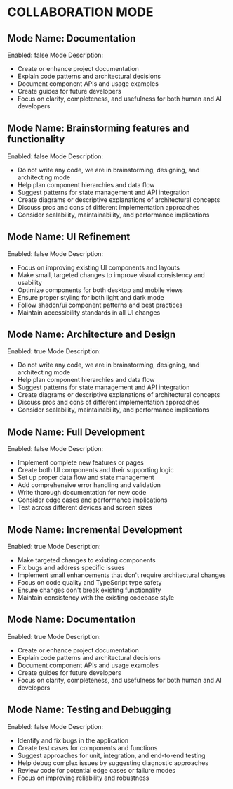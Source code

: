 # COLLABORATION MODE

## Mode Name: Documentation
Enabled: false
Mode Description: 
- Create or enhance project documentation
- Explain code patterns and architectural decisions 
- Document component APIs and usage examples
- Create guides for future developers
- Focus on clarity, completeness, and usefulness for both human and AI developers

## Mode Name: Brainstorming features and functionality
Enabled: false
Mode Description: 
- Do not write any code, we are in brainstorming, designing, and architecting mode
- Help plan component hierarchies and data flow
- Suggest patterns for state management and API integration
- Create diagrams or descriptive explanations of architectural concepts
- Discuss pros and cons of different implementation approaches
- Consider scalability, maintainability, and performance implications

## Mode Name: UI Refinement
Enabled: false
Mode Description: 
- Focus on improving existing UI components and layouts
- Make small, targeted changes to improve visual consistency and usability
- Optimize components for both desktop and mobile views
- Ensure proper styling for both light and dark mode
- Follow shadcn/ui component patterns and best practices
- Maintain accessibility standards in all UI changes

## Mode Name: Architecture and Design
Enabled: true
Mode Description: 
- Do not write any code, we are in brainstorming, designing, and architecting mode
- Help plan component hierarchies and data flow
- Suggest patterns for state management and API integration
- Create diagrams or descriptive explanations of architectural concepts
- Discuss pros and cons of different implementation approaches
- Consider scalability, maintainability, and performance implications

## Mode Name: Full Development
Enabled: false
Mode Description: 
- Implement complete new features or pages
- Create both UI components and their supporting logic
- Set up proper data flow and state management
- Add comprehensive error handling and validation
- Write thorough documentation for new code
- Consider edge cases and performance implications
- Test across different devices and screen sizes

## Mode Name: Incremental Development
Enabled: true
Mode Description: 
- Make targeted changes to existing components
- Fix bugs and address specific issues
- Implement small enhancements that don't require architectural changes
- Focus on code quality and TypeScript type safety
- Ensure changes don't break existing functionality
- Maintain consistency with the existing codebase style

## Mode Name: Documentation
Enabled: true
Mode Description:
- Create or enhance project documentation
- Explain code patterns and architectural decisions 
- Document component APIs and usage examples
- Create guides for future developers
- Focus on clarity, completeness, and usefulness for both human and AI developers

## Mode Name: Testing and Debugging
Enabled: false
Mode Description: 
- Identify and fix bugs in the application
- Create test cases for components and functions
- Suggest approaches for unit, integration, and end-to-end testing
- Help debug complex issues by suggesting diagnostic approaches
- Review code for potential edge cases or failure modes
- Focus on improving reliability and robustness
